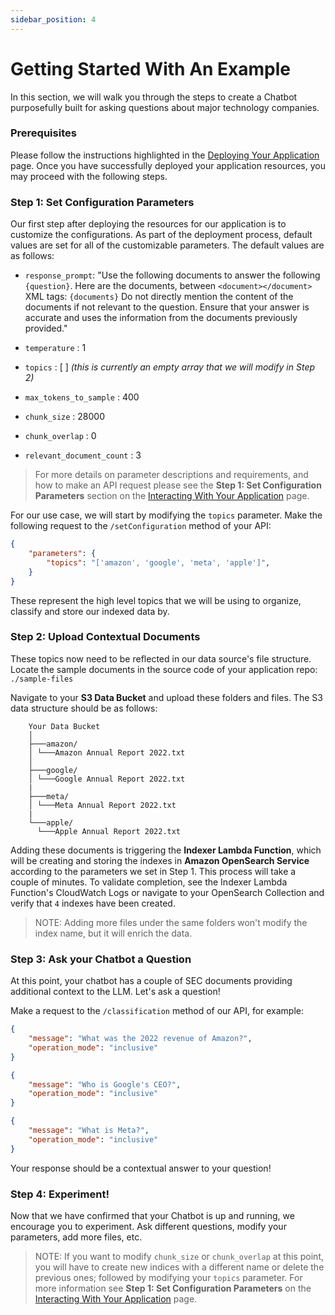 ```yaml
---
sidebar_position: 4
---
```


# Getting Started With An Example

In this section, we will walk you through the steps to create a Chatbot purposefully built for asking questions about major technology companies. 

### Prerequisites
Please follow the instructions highlighted in the [Deploying Your Application](deployingYourApp.md) page. Once you have successfully deployed your application resources, you may proceed with the following steps.

### Step 1: Set Configuration Parameters

Our first step after deploying the resources for our application is to customize the configurations. As part of the deployment process, default values are set for all of the customizable parameters. The default values are as follows:


* `response_prompt`: "Use the following documents to answer the following `{question}`. Here are the documents, between `<document></document>` XML tags: `{documents}` Do not directly mention the content of the documents if not relevant to the question. Ensure that your answer is accurate and uses the information from the documents previously provided."

* `temperature` : 1

* `topics` : [ ]         *(this is currently an empty array that we will modify in Step 2)*

* `max_tokens_to_sample` : 400

* `chunk_size` : 28000

* `chunk_overlap` : 0

* `relevant_document_count` : 3

> For more details on parameter descriptions and requirements, and how to make an API request please see the **Step 1: Set Configuration Parameters** section on the [Interacting With Your Application](interactingWithApp.md) page.

For our use case, we will start by modifying the `topics` parameter. Make the following request to the `/setConfiguration` method of your API:
```json
{
    "parameters": {
        "topics": "['amazon', 'google', 'meta', 'apple']",
    }
}
```
These represent the high level topics that we will be using to organize, classify and store our indexed data by. 

### Step 2: Upload Contextual Documents 

These topics now need to be reflected in our data source's file structure. Locate the sample documents in the source code of your application repo: `./sample-files`

Navigate to your **S3 Data Bucket** and upload these folders and files. The S3 data structure should be as follows:

```
    Your Data Bucket
    │
    ├───amazon/
    │ └───Amazon Annual Report 2022.txt
    │
    ├───google/
    │ └───Google Annual Report 2022.txt
    |
    ├───meta/
    │ └───Meta Annual Report 2022.txt
    |
    └───apple/
      └───Apple Annual Report 2022.txt
```

Adding these documents is triggering the **Indexer Lambda Function**, which will be creating and storing the indexes in **Amazon OpenSearch Service** according to the parameters we set in Step 1. This process will take a couple of minutes. To validate completion, see the Indexer Lambda Function's CloudWatch Logs or navigate to your OpenSearch Collection and  verify that `4` indexes have been created. 

> NOTE: Adding more files under the same folders won't modify the index name, but it will enrich the data. 


### Step 3: Ask your Chatbot a Question

At this point, your chatbot has a couple of SEC documents providing additional context to the LLM. Let's ask a question!

Make a request to the `/classification` method of our API, for example:
```json
{
    "message": "What was the 2022 revenue of Amazon?",
    "operation_mode": "inclusive"
}
```

```json
{
    "message": "Who is Google's CEO?",
    "operation_mode": "inclusive"
}
```

```json
{
    "message": "What is Meta?",
    "operation_mode": "inclusive"
}
```
Your response should be a contextual answer to your question! 

### Step 4: Experiment!

Now that we have confirmed that your Chatbot is up and running, we encourage you to experiment. Ask different questions, modify your parameters, add more files, etc.


> NOTE: If you want to modify `chunk_size` or `chunk_overlap` at this point, you will have to create new indices with a different name or delete the previous ones; followed by modifying your `topics` parameter. For more information see **Step 1: Set Configuration Parameters** on the [Interacting With Your Application](interactingWithApp.md) page.

